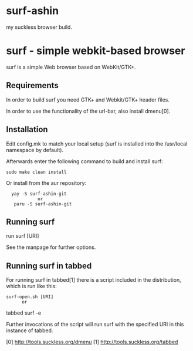 # surf-ashin
my suckless browser build.

surf - simple webkit-based browser
==================================
surf is a simple Web browser based on WebKit/GTK+.

Requirements
------------
In order to build surf you need GTK+ and Webkit/GTK+ header files.

In order to use the functionality of the url-bar, also install dmenu[0].

Installation
------------
Edit config.mk to match your local setup (surf is installed into
the /usr/local namespace by default).

Afterwards enter the following command to build and install surf:

    sudo make clean install

Or install from the aur repository:
      
      yay -S surf-ashin-git 
                or
       paru -S surf-ashin-git
      

Running surf
------------
run
	surf [URI]

See the manpage for further options.

Running surf in tabbed
----------------------
For running surf in tabbed[1] there is a script included in the distribution,
which is run like this:

	surf-open.sh [URI]
          or
  tabbed surf -e

Further invocations of the script will run surf with the specified URI in this
instance of tabbed.

[0] http://tools.suckless.org/dmenu
[1] http://tools.suckless.org/tabbed
